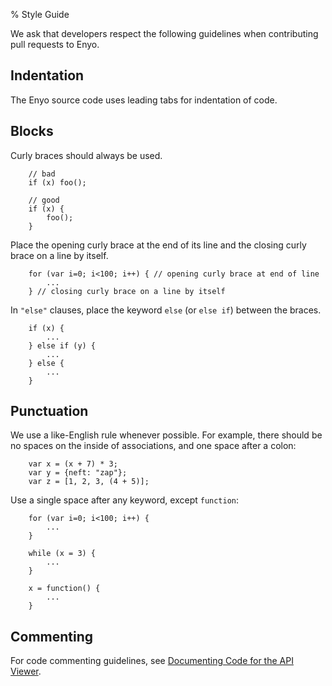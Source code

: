 % Style Guide

We ask that developers respect the following guidelines when contributing pull
requests to Enyo.

## Indentation

The Enyo source code uses leading tabs for indentation of code.

## Blocks

Curly braces should always be used.

        // bad
        if (x) foo(); 

        // good
        if (x) {
            foo();
        }

Place the opening curly brace at the end of its line and the closing curly brace
on a line by itself.

        for (var i=0; i<100; i++) { // opening curly brace at end of line
            ...
        } // closing curly brace on a line by itself


In `"else"` clauses, place the keyword `else` (or `else if`) between the braces.

        if (x) {
            ...
        } else if (y) {
            ...
        } else {
            ...
        }

## Punctuation

We use a like-English rule whenever possible.  For example, there should be no
spaces on the inside of associations, and one space after a colon:

        var x = (x + 7) * 3;
        var y = {neft: "zap"};
        var z = [1, 2, 3, (4 + 5)];

Use a single space after any keyword, except `function`:

        for (var i=0; i<100; i++) {
            ...
        }

        while (x = 3) {
            ... 
        }

        x = function() {
            ...
        }

## Commenting

For code commenting guidelines, see [Documenting Code for the API
Viewer](api-tool.html#documenting-code-for-the-api-viewer).